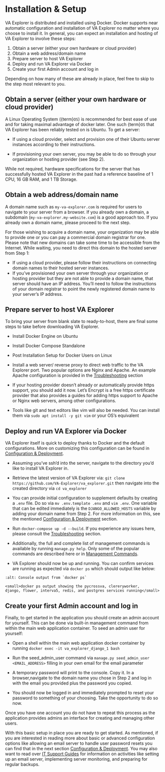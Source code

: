 # Installation & Setup

VA Explorer is distributed and installed using Docker. Docker supports near
automatic configuration and installation of VA Explorer no matter where you
choose to install it. In general, you can expect an installation and hosting of
VA Explorer to involve these steps:

1. Obtain a server (either your own hardware or cloud provider)
1. Obtain a web address/domain name
1. Prepare server to host VA Explorer
1. Deploy and run VA Explorer via Docker
1. Create your first Admin account and log in

Depending on how many of these are already in place, feel free to skip to the
step most relevant to you.

## Obtain a server (either your own hardware or cloud provider)

A Linux Operating System ({term}`OS`) is recommended for best ease of use and for taking
maximal advantage of docker later. One such {term}`OS` that VA Explorer has been
reliably tested on is Ubuntu. To get a server:

- If using a cloud provider, select and provision one of their Ubuntu server
instances according to their instructions.

- If provisioning your own server, you may be able to do so through your
organization or hosting provider (see Step 2).

While not required, hardware specifications for the server that has successfully
hosted VA Explorer in the past had a reference baseline of 1 CPU, 16 GB RAM, and 1 TB Storage.

## Obtain a web address/domain name

A domain name such as `my-va-explorer.com` is required for users to navigate
to your server from a browser. If you already own a domain, a subdomain
(`my-va-explorer.my-website.com`) is a good approach too. If you already own a
domain name, please proceed to the next step.

For those wishing to acquire a domain name, your organization may be able to
provide one or you can pay a commercial domain registrar for one. Please note
that new domains can take some time to be accessible from the Internet. While
waiting, you need to direct this domain to the hosted server from Step 1:

- If using a cloud provider, please follow their instructions on connecting
domain names to their hosted server instances.
- If you’ve provisioned your own server through your organization or hosting
provider but they are not able to provide a domain name, that server should
have an IP address. You’ll need to follow the instructions of your domain
registrar to point the newly registered domain name to your server’s IP address.

## Prepare server to host VA Explorer

To bring your server from blank slate to ready-to-host, there are final some
steps to take before downloading VA Explorer.

- Install Docker Engine on Ubuntu

- Install Docker Compose Standalone

- Post Installation Setup for Docker Users on Linux

- Install a web server/ reverse proxy to direct web traffic to the VA Explorer
port. Two popular options are Nginx and Apache. An example Apache configuration
is provided in the [Troubleshooting](../../training/troubleshooting.md#frequently-asked-questions)
section

- If your hosting provider doesn’t already or automatically provide https
support, you should add it now. Let’s Encrypt is a free https certificate
provider that also provides a guides for adding https support to Apache or
Nginx web servers, among other configurations.

- Tools like git and text editors like vim will also be needed. You can install
them via `sudo apt install -y git vim` or your OS’s equivalent

## Deploy and run VA Explorer via Docker

VA Explorer itself is quick to deploy thanks to Docker and the default
configurations. More on customizing this configuration can be found in
[Configuration & Deployment](config).

- Assuming you’ve ssh’d into the server, navigate to the directory you’d like to
install VA Explorer in.

- Retrieve the latest version of VA Explorer via:
`git clone https://github.com/VA-Explorer/va_explorer.git` then navigate into
the created directory via `cd va_explorer`

- You can provide initial configuration to supplement defaults by creating a
`.env` file. Do so via `mv .env.template .env` and `vim .env`. One variable that
can be edited immediately is the `DJANGO_ALLOWED_HOSTS` variable by adding your
domain name from Step 2. For more information on this, see the mentioned
[Configuration & Deployment](config) section.

- Run `docker-compose up -d --build`. If you experience any issues here, please
consult the [Troubleshooting](../../training/troubleshooting) section.

- Additionally, the full and complete list of management commands is available
by running `manage.py help`. Only some of the popular commands are described
here or in [Management Commands](../../training/admin_guides.md#management-commands).

- VA Explorer should now be up and running. You can confirm services are running
as expected via `docker ps` which should output like below:

```{figure} ../../_static/img/build_output.png
:alt: Console output from `docker ps`

<small>docker ps output showing the pycrossva, clereryworker,
django, flower, interva5, redis, and postgres services running</small>
```

## Create your first Admin account and log in

Finally, to get started in the application you should create an admin account
for yourself. This can be done via built-in management command from within the
main web application container. To seed an admin user for yourself:

- Open a shell within the main web application docker container by running
`docker exec -it va_explorer_django_1 bash`

- Run the seed_admin_user command via `manage.py seed_admin_user <EMAIL_ADDRESS>`
filling in your own email for the email parameter
- A temporary password will print to the console. Copy it. In a browser,navigate
to the domain name you chose in Step 2 and log in with the email you provided
plus the password you copied.

- You should now be logged in and immediately prompted to reset your password
to something of your choosing. Take the opportunity to do so now.

Once you have one account you do not have to repeat this process as the
application provides admins an interface for creating and managing other users.

With this basic setup in place you are ready to get started. As mentioned, if
you are interested in reading more about basic or advanced configuration options
like allowing an email server to handle user password resets you can find that
in the next section [Configuration & Deployment](config). You may also want to
read over [IT Support Guides](../../training/it_guides) for information on
activities like setting up an email server, implementing server monitoring, and
preparing for regular backups.
